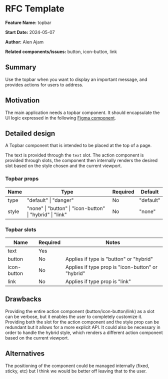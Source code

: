 # RFC Template

**Feature Name:** topbar

**Start Date:** 2024-05-07

**Author:** Alen Ajam

**Related components/issues:** button, icon-button, link

## Summary

Use the topbar when you want to display an important message, and provides actions for users to address.

## Motivation

The main application needs a topbar component. It should encapsulate the UI logic expressed in the following [Figma component](https://www.figma.com/file/tqDILjLuuGCXICMbLrzxB4/Design-System?type=design&node-id=838-28878&mode=design&t=ZcwABejnK4pajebs-0).

## Detailed design

A Topbar component that is intended to be placed at the top of a page.

The text is provided through the `text` slot.
The action component is provided through slots, the component then internally renders the desired slot based on the style chosen and the current viewport.

### Topbar props

| Name  | Type                                                      | Required | Default   |
|-------|-----------------------------------------------------------|----------|-----------|
| type  | "default" \| "danger"                                     | No       | "default" |
| style | "none" \| "button" \| "icon-button" \| "hybrid" \| "link" | No       | "none"    |

### Topbar slots

| Name        | Required | Notes                                             |
|-------------|----------|---------------------------------------------------|
| text        | Yes      |                                                   |
| button      | No       | Applies if type is "button" or "hybrid"           |
| icon-button | No       | Applies if type prop is "icon-button" or "hybrid" |
| link        | No       | Applies if type prop is "link"                    |

## Drawbacks

Providing the entire action component (button/icon-button/link) as a slot can be verbose, but it enables the user to completely customize it.
Providing both the slot for the action component and the style prop can be redundant but it allows for a more explicit API.
It could also be necessary in order to handle the hybrid style, which renders a different action component based on the current viewport.

## Alternatives

The positioning of the component could be managed internally (fixed, sticky, etc) but I think we would be better off leaving that to the user. 